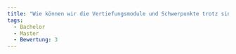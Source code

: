 ```yaml
---
title: "Wie können wir die Vertiefungsmodule und Schwerpunkte trotz sinkender Studierendenzahlen anbieten?"
tags:
  - Bachelor
  - Master
  - Bewertung: 3
---
```

